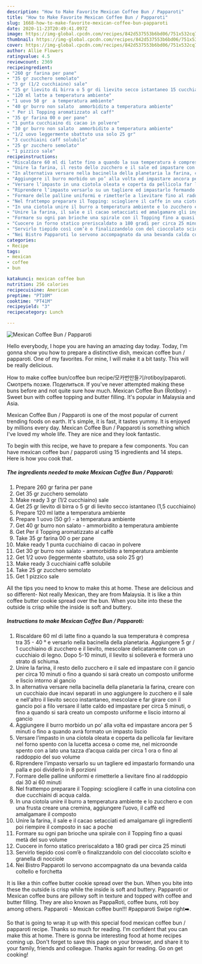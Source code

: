 ```yaml
---
description: "How to Make Favorite Mexican Coffee Bun / Papparoti"
title: "How to Make Favorite Mexican Coffee Bun / Papparoti"
slug: 1668-how-to-make-favorite-mexican-coffee-bun-papparoti
date: 2020-11-23T20:49:41.097Z
image: https://img-global.cpcdn.com/recipes/842d537553b6bd06/751x532cq70/mexican-coffee-bun-papparoti-recipe-main-photo.jpg
thumbnail: https://img-global.cpcdn.com/recipes/842d537553b6bd06/751x532cq70/mexican-coffee-bun-papparoti-recipe-main-photo.jpg
cover: https://img-global.cpcdn.com/recipes/842d537553b6bd06/751x532cq70/mexican-coffee-bun-papparoti-recipe-main-photo.jpg
author: Allie Flowers
ratingvalue: 4.5
reviewcount: 2369
recipeingredient:
- "260 gr farina per pane"
- "35 gr zucchero semolato"
- "3 gr (1/2 cucchiaino) sale"
- "25 gr lievito di birra o 5 gr di lievito secco istantaneo 15 cucchiaino"
- "120 ml latte a temperatura ambiente"
- "1 uovo 50 gr  a temperatura ambiente"
- "40 gr burro non salato  ammorbidito a temperatura ambiente"
- " Per il Topping aromatizzato al caff"
- "35 gr farina 00 o per pane"
- "1 punta cucchiaino di cacao in polvere"
- "30 gr burro non salato  ammorbidito a temperatura ambiente"
- "1/2 uovo leggermente sbattuto usa solo 25 gr"
- "3 cucchiaini caff solubile"
- "25 gr zucchero semolato"
- "1 pizzico sale"
recipeinstructions:
- "Riscaldare 60 ml di latte fino a quando la sua temperatura è compresa tra 35 - 40 ° e versarlo nella bacinella della planetaria. Aggiungere 5 gr / 1 cucchiaino di zucchero e il lievito, mescolare delicatamente con un cucchiaio di legno. Dopo 5-10 minuti, il lievito si solleverà e formerà uno strato di schiuma."
- "Unire la farina, il resto dello zucchero e il sale ed impastare con il gancio per circa 10 minuti o fino a quando si sarà creato un composto uniforme e liscio intorno al gancio"
- "In alternativa versare nella bacinella della planetaria la farina, creare con un cucchiaio due incavi separati in uno aggiungere lo zucchero e il sale e nell&#39;altro il lievito secco instantaneo, mescolare e far girare con il gancio poi a filo versare il latte caldo ed impastare per circa 5 minuti, o fino a quando si sarà creato un composto uniforme e liscio intorno al gancio"
- "Aggiungere il burro morbido un po’ alla volta ed impastare ancora per 5 minuti o fino a quando avrà formato un impasto liscio"
- "Versare l’impasto in una ciotola oleata e coperta da pellicola far lievitare nel forno spento con la lucetta accesa o come me, nel microonde spento con a lato una tazza d’acqua calda per circa 1 ora o fino al raddoppio del suo volume"
- "Riprendere l’impasto versarlo su un tagliere ed impastarlo formando una palla e poi dividerlo in 8 porzioni"
- "Formare delle palline uniformi e rimetterle a lievitare fino al raddoppio dai 30 ai 60 minuti"
- "Nel frattempo preparare il Topping: sciogliere il caffe in una ciotolina con due cucchiaini di acqua calda."
- "In una ciotola unire il burro a temperatura ambiente e lo zucchero e con una frusta creare una cremina, aggiungere l’uovo, il caffè ed amalgamare il composto"
- "Unire la farina, il sale e il cacao setacciati ed amalgamare gli ingredienti poi riempire il composto in sac a poche"
- "Formare su ogni pan brioche una spirale con il Topping fino a quasi metà del suo volume"
- "Cuocere in forno statico preriscaldato a 180 gradi per circa 25 minuti"
- "Servirlo tiepido così com’è o finalizzandolo con del cioccolato sciolto e granella di nocciole"
- "Nei Bistro Papparoti lo servono accompagnato da una bevanda calda coltello e forchetta"
categories:
- Recipe
tags:
- mexican
- coffee
- bun

katakunci: mexican coffee bun 
nutrition: 256 calories
recipecuisine: American
preptime: "PT10M"
cooktime: "PT41M"
recipeyield: "3"
recipecategory: Lunch

---
```



![Mexican Coffee Bun / Papparoti](https://img-global.cpcdn.com/recipes/842d537553b6bd06/751x532cq70/mexican-coffee-bun-papparoti-recipe-main-photo.jpg)

Hello everybody, I hope you are having an amazing day today. Today, I'm gonna show you how to prepare a distinctive dish, mexican coffee bun / papparoti. One of my favorites. For mine, I will make it a bit tasty. This will be really delicious.

How to make coffee bun/coffee bun recipe/모카번만들기/rotiboy/paparoti. Смотреть позже. Поделиться. If you&#39;ve never attempted making these buns before and not quite sure how much. Mexican Coffee Bun (Rotiboy) - Sweet bun with coffee topping and butter filling. It&#39;s popular in Malaysia and Asia.

Mexican Coffee Bun / Papparoti is one of the most popular of current trending foods on earth. It's simple, it is fast, it tastes yummy. It is enjoyed by millions every day. Mexican Coffee Bun / Papparoti is something which I've loved my whole life. They are nice and they look fantastic.


To begin with this recipe, we have to prepare a few components. You can have mexican coffee bun / papparoti using 15 ingredients and 14 steps. Here is how you cook that.

<!--inarticleads1-->

##### The ingredients needed to make Mexican Coffee Bun / Papparoti:

1. Prepare 260 gr farina per pane
1. Get 35 gr zucchero semolato
1. Make ready 3 gr (1/2 cucchiaino) sale
1. Get 25 gr lievito di birra o 5 gr di lievito secco istantaneo (1,5 cucchiaino)
1. Prepare 120 ml latte a temperatura ambiente
1. Prepare 1 uovo (50 gr) - a temperatura ambiente
1. Get 40 gr burro non salato - ammorbidito a temperatura ambiente
1. Get  Per il Topping aromatizzato al caffè
1. Take 35 gr farina 00 o per pane
1. Make ready 1 punta cucchiaino di cacao in polvere
1. Get 30 gr burro non salato - ammorbidito a temperatura ambiente
1. Get 1/2 uovo (leggermente sbattuto, usa solo 25 gr)
1. Make ready 3 cucchiaini caffè solubile
1. Take 25 gr zucchero semolato
1. Get 1 pizzico sale


All the tips you need to know to make this at home. These are delicious and so different- Not really Mexican, they are from Malaysia. It is like a thin coffee butter cookie spread over the bun. When you bite into these the outside is crisp while the inside is soft and buttery. 

<!--inarticleads2-->

##### Instructions to make Mexican Coffee Bun / Papparoti:

1. Riscaldare 60 ml di latte fino a quando la sua temperatura è compresa tra 35 - 40 ° e versarlo nella bacinella della planetaria. Aggiungere 5 gr / 1 cucchiaino di zucchero e il lievito, mescolare delicatamente con un cucchiaio di legno. Dopo 5-10 minuti, il lievito si solleverà e formerà uno strato di schiuma.
1. Unire la farina, il resto dello zucchero e il sale ed impastare con il gancio per circa 10 minuti o fino a quando si sarà creato un composto uniforme e liscio intorno al gancio
1. In alternativa versare nella bacinella della planetaria la farina, creare con un cucchiaio due incavi separati in uno aggiungere lo zucchero e il sale e nell&#39;altro il lievito secco instantaneo, mescolare e far girare con il gancio poi a filo versare il latte caldo ed impastare per circa 5 minuti, o fino a quando si sarà creato un composto uniforme e liscio intorno al gancio
1. Aggiungere il burro morbido un po’ alla volta ed impastare ancora per 5 minuti o fino a quando avrà formato un impasto liscio
1. Versare l’impasto in una ciotola oleata e coperta da pellicola far lievitare nel forno spento con la lucetta accesa o come me, nel microonde spento con a lato una tazza d’acqua calda per circa 1 ora o fino al raddoppio del suo volume
1. Riprendere l’impasto versarlo su un tagliere ed impastarlo formando una palla e poi dividerlo in 8 porzioni
1. Formare delle palline uniformi e rimetterle a lievitare fino al raddoppio dai 30 ai 60 minuti
1. Nel frattempo preparare il Topping: sciogliere il caffe in una ciotolina con due cucchiaini di acqua calda.
1. In una ciotola unire il burro a temperatura ambiente e lo zucchero e con una frusta creare una cremina, aggiungere l’uovo, il caffè ed amalgamare il composto
1. Unire la farina, il sale e il cacao setacciati ed amalgamare gli ingredienti poi riempire il composto in sac a poche
1. Formare su ogni pan brioche una spirale con il Topping fino a quasi metà del suo volume
1. Cuocere in forno statico preriscaldato a 180 gradi per circa 25 minuti
1. Servirlo tiepido così com’è o finalizzandolo con del cioccolato sciolto e granella di nocciole
1. Nei Bistro Papparoti lo servono accompagnato da una bevanda calda coltello e forchetta


It is like a thin coffee butter cookie spread over the bun. When you bite into these the outside is crisp while the inside is soft and buttery. Papparoti or Mexican coffee buns are pillowy soft in texture and topped with coffee and butter filling. They are also known as PappaRoti, coffee buns, roti boy among others. Papparoti - Mexican coffee bun!!! #papparoti Swipe right➡️. 

So that is going to wrap it up with this special food mexican coffee bun / papparoti recipe. Thanks so much for reading. I'm confident that you can make this at home. There is gonna be interesting food at home recipes coming up. Don't forget to save this page on your browser, and share it to your family, friends and colleague. Thanks again for reading. Go on get cooking!
